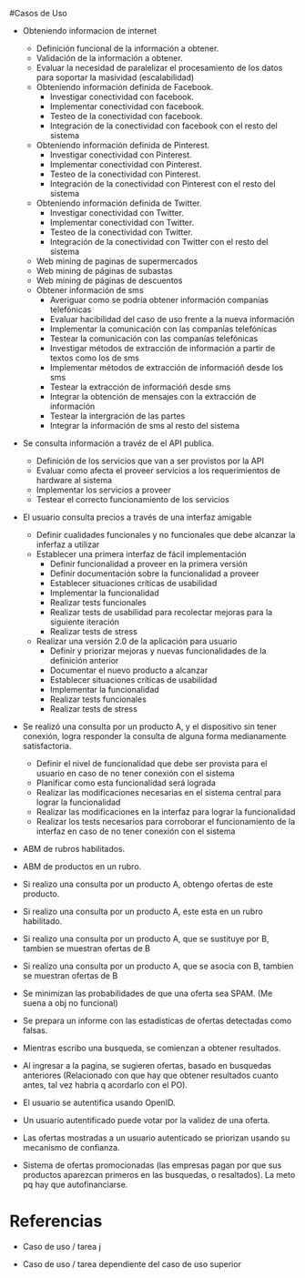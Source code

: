 #Casos de Uso

* Obteniendo informacion de internet
    * Definición funcional de la información a obtener.
    + Validación de la información a obtener.
    * Evaluar la necesidad de paralelizar el procesamiento de los datos para soportar la masividad (escalabilidad)
	+ Obteniendo información definida de Facebook.
        * Investigar conectividad con facebook.
        + Implementar conectividad con facebook.
        + Testeo de la conectividad con facebook.
        * Integración de la conectividad con facebook con el resto del sistema
	+ Obteniendo información definida de Pinterest.
        * Investigar conectividad con Pinterest.
        + Implementar conectividad con Pinterest.
        + Testeo de la conectividad con Pinterest.
        * Integración de la conectividad con Pinterest con el resto del sistema
	+ Obteniendo información definida de Twitter.
        * Investigar conectividad con Twitter.
        + Implementar conectividad con Twitter.
        + Testeo de la conectividad con Twitter.
        * Integración de la conectividad con Twitter con el resto del sistema
	+ Web mining de paginas de supermercados
    + Web mining de páginas de subastas
    + Web mining de páginas de descuentos
    + Obtener información de sms
        * Averiguar como se podría obtener información companías telefónicas
        + Evaluar hacibilidad del caso de uso frente a la nueva información
        + Implementar la comunicación con las companías telefónicas
        + Testear la comunicación con las companías telefónicas
        * Investigar métodos de extracción de información a partir de textos como los de sms
        + Implementar métodos de extracción de informacióñ desde los sms
        + Testear la extracción de informacióñ desde sms
        * Integrar la obtención de mensajes con la extracción de información
        + Testear la intergración de las partes
        + Integrar la información de sms al resto del sistema

* Se consulta información a travéz de el API publica.
    * Definición de los servicios que van a ser provistos por la API
    + Evaluar como afecta el proveer servicios a los requerimientos de hardware al sistema
    + Implementar los servicios a proveer
    + Testear el correcto funcionamiento de los servicios

* El usuario consulta precios a través de una interfaz amigable
	* Definir cualidades funcionales y no funcionales que debe alcanzar la inferfaz a utilizar
    * Establecer una primera interfaz de fácil implementación
        * Definir funcionalidad a proveer en la primera versión
        + Definir documentación sobre la funcionalidad a proveer
        + Establecer situaciones críticas de usabilidad
        + Implementar la funcionalidad
        + Realizar tests funcionales
        + Realizar tests de usabilidad para recolectar mejoras para la siguiente iteración
        + Realizar tests de stress
    * Realizar una versión 2.0 de la aplicación para usuario
        * Definir y priorizar mejoras y nuevas funcionalidades de la definición anterior
        + Documentar el nuevo producto a alcanzar
        + Establecer situaciones críticas de usabilidad
        + Implementar la funcionalidad
        + Realizar tests funcionales
        + Realizar tests de stress

* Se realizó una consulta por un producto A, y el dispositivo sin tener conexión, logra responder la consulta de alguna forma medianamente satisfactoria.
    + Definir el nivel de funcionalidad que debe ser provista para el usuario en caso de no tener conexión con el sistema
    + Planificar como esta funcionalidad será lograda
    + Realizar las modificaciones necesarias en el sistema central para lograr la funcionalidad
    + Realizar las modificaciones en la interfaz para lograr la funcionalidad
    + Realizar los tests necesarios para corroborar el funcionamiento de la interfaz en caso de no tener conexión con el sistema

* ABM de rubros habilitados.
* ABM de productos en un rubro.

* Si realizo una consulta por un producto A, obtengo ofertas de este producto.
* Si realizo una consulta por un producto A, este esta en un rubro habilitado.
* Si realizo una consulta por un producto A, que se sustituye por B, tambien se muestran ofertas de B
* Si realizo una consulta por un producto A, que se asocia con B, tambien se muestran ofertas de B

* Se minimizan las probabilidades de que una oferta sea SPAM. (Me suena a obj no funcional)

* Se prepara un informe con las estadisticas de ofertas detectadas como falsas.

* Mientras escribo una busqueda, se comienzan a obtener resultados.
* Al ingresar a la pagina, se sugieren ofertas, basado en busquedas anteriores (Relacionado con que hay que obtener resultados cuanto antes, tal vez habria q acordarlo con el PO).

* El usuario se autentifica usando OpenID.
* Un usuario autentificado puede votar por la validez de una oferta.
* Las ofertas mostradas a un usuario autenticado se priorizan usando su mecanismo de confianza. 

* Sistema de ofertas promocionadas (las empresas pagan por que sus productos aparezcan primeros en las busquedas, o resaltados). La meto pq hay que autofinanciarse.


Referencias
===========

* Caso de uso / tarea
j
+ Caso de uso / tarea dependiente del caso de uso superior
